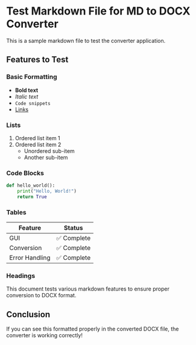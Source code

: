 # Test Markdown File for MD to DOCX Converter

This is a sample markdown file to test the converter application.

## Features to Test

### Basic Formatting
- **Bold text**
- *Italic text*
- `Code snippets`
- [Links](https://example.com)

### Lists
1. Ordered list item 1
2. Ordered list item 2
   - Unordered sub-item
   - Another sub-item

### Code Blocks
```python
def hello_world():
    print("Hello, World!")
    return True
```

### Tables
| Feature | Status |
|---------|--------|
| GUI | ✅ Complete |
| Conversion | ✅ Complete |
| Error Handling | ✅ Complete |

### Headings
This document tests various markdown features to ensure proper conversion to DOCX format.

## Conclusion
If you can see this formatted properly in the converted DOCX file, the converter is working correctly!
